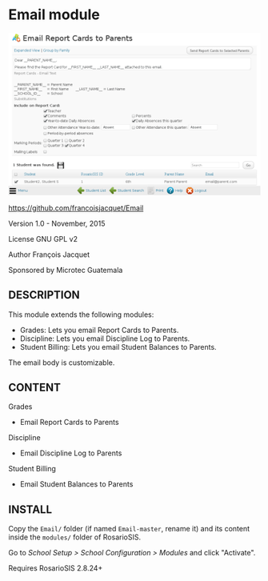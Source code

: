 Email module
============

![screenshot](https://raw.githubusercontent.com/francoisjacquet/Email/master/screenshot.png)

https://github.com/francoisjacquet/Email

Version 1.0 - November, 2015

License GNU GPL v2

Author François Jacquet

Sponsored by Microtec Guatemala

DESCRIPTION
-----------
This module extends the following modules:

- Grades: Lets you email Report Cards to Parents.
- Discipline: Lets you email Discipline Log to Parents.
- Student Billing: Lets you email Student Balances to Parents.

The email body is customizable.

CONTENT
-------
Grades
- Email Report Cards to Parents

Discipline
- Email Discipline Log to Parents

Student Billing
- Email Student Balances to Parents

INSTALL
-------
Copy the `Email/` folder (if named `Email-master`, rename it) and its content inside the `modules/` folder of RosarioSIS.

Go to _School Setup > School Configuration > Modules_ and click "Activate".

Requires RosarioSIS 2.8.24+
